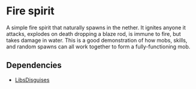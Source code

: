 # Fire spirit

A simple fire spirit that naturally spawns in the nether. It ignites anyone it attacks, explodes on death dropping a blaze rod, is immune to fire, but takes damage in water. This is a good demonstration of how mobs, skills, and random spawns can all work together to form a fully-functioning mob.

## Dependencies

* [LibsDisguises](https://www.spigotmc.org/resources/libs-disguises-free.81/)
